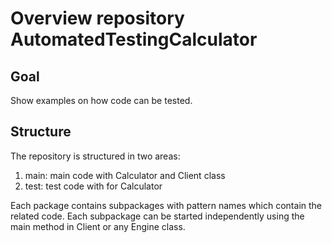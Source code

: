 # Overview repository AutomatedTestingCalculator

## Goal
Show examples on how code can be tested. 

## Structure
The repository is structured in two areas:
1) main: main code with Calculator and Client class
2) test: test code with for Calculator

Each package contains subpackages with pattern names which contain the related code. Each subpackage can be started independently using the main method in Client or any Engine class. 
